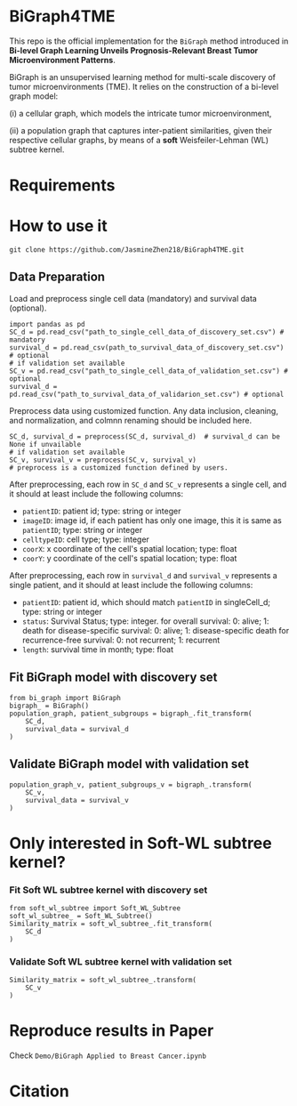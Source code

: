 # BiGraph4TME
This repo is the official implementation for the `BiGraph` method introduced in **Bi-level Graph Learning Unveils Prognosis-Relevant Breast Tumor Microenvironment Patterns**. 

BiGraph is an unsupervised learning method for multi-scale discovery of tumor microenvironments (TME). It relies on the construction of a bi-level graph model: 
    
 (i) a cellular graph, which models the intricate tumor microenvironment, 

(ii) a population graph that captures inter-patient similarities, given their respective cellular graphs, by means of a **soft** Weisfeiler-Lehman (WL) subtree kernel.

# Requirements
# How to use it
```
git clone https://github.com/JasmineZhen218/BiGraph4TME.git
```
## Data Preparation
Load and preprocess single cell data (mandatory) and survival data (optional).
```
import pandas as pd
SC_d = pd.read_csv("path_to_single_cell_data_of_discovery_set.csv") # mandatory 
survival_d = pd.read_csv(path_to_survival_data_of_discovery_set.csv") # optional
# if validation set available
SC_v = pd.read_csv("path_to_single_cell_data_of_validation_set.csv") # optional 
survival_d = pd.read_csv("path_to_survival_data_of_validarion_set.csv") # optional
```
Preprocess data using customized function. Any data inclusion, cleaning, and normalization, and colmnn renaming should be included here.
```
SC_d, survival_d = preprocess(SC_d, survival_d)  # survival_d can be None if unvailable
# if validation set available
SC_v, survival_v = preprocess(SC_v, survival_v)  
# preprocess is a customized function defined by users.
```
After preprocessing, each row in `SC_d` and `SC_v` represents a single cell, and it should at least include the following columns:
    
*  `patientID`: patient id; type: string or integer
*  `imageID`: image id, if each patient has only one image, this it is same as `patientID`; type: string or integer
*  `celltypeID`: cell type; type: integer
*  `coorX`: x coordinate of the cell's spatial location; type: float
* `coorY`: y coordinate of the cell's spatial location; type: float

After preprocessing, each row in `survival_d` and `survival_v` represents a single patient, and it should at least include the following columns:

* `patientID`: patient id, which should match `patientID` in singleCell_d; type: string or integer
* `status`: Survival Status; type: integer. 
        for overall survival: 0: alive; 1: death
        for disease-specific survival: 0: alive; 1: disease-specific death
        for recurrence-free survival: 0: not recurrent; 1: recurrent
* `length`: survival time in month; type: float

## Fit BiGraph model with discovery set
```
from bi_graph import BiGraph
bigraph_ = BiGraph()
population_graph, patient_subgroups = bigraph_.fit_transform(
    SC_d,
    survival_data = survival_d
)
```

## Validate BiGraph model with validation set
```
population_graph_v, patient_subgroups_v = bigraph_.transform(
    SC_v,
    survival_data = survival_v
)

```

# Only interested in Soft-WL subtree kernel?
### Fit Soft WL subtree kernel with discovery set
```
from soft_wl_subtree import Soft_WL_Subtree
soft_wl_subtree_ = Soft_WL_Subtree()
Similarity_matrix = soft_wl_subtree_.fit_transform(
    SC_d
)
```
### Validate Soft WL subtree kernel with validation set
```
Similarity_matrix = soft_wl_subtree_.transform(
    SC_v
)
```


# Reproduce results in Paper
Check `Demo/BiGraph Applied to Breast Cancer.ipynb`
# Citation
```

```

